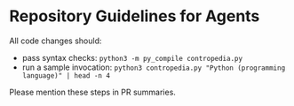 # Repository Guidelines for Agents

All code changes should:
- pass syntax checks: `python3 -m py_compile contropedia.py`
- run a sample invocation: `python3 contropedia.py "Python (programming language)" | head -n 4`

Please mention these steps in PR summaries.
